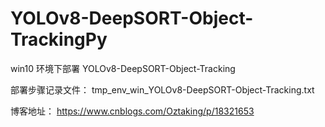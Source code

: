 # YOLOv8-DeepSORT-Object-TrackingPy
win10 环境下部署 YOLOv8-DeepSORT-Object-Tracking

部署步骤记录文件：
tmp_env_win_YOLOv8-DeepSORT-Object-Tracking.txt 

博客地址：
https://www.cnblogs.com/Oztaking/p/18321653